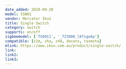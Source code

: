 ```yaml
---
date_added: 2020-09-20
model: SSW01
vendor: Mercator Ikuü
title: Single Switch
category: switch
supports: on/off
zigbeemodel: ['TS0011', '_TZ3000_l8fsgo6p']
compatible: [z2m, zha, z4d, deconz, tasmota]
mlink: https://www.ikuu.com.au/product/single-switch/
link: 
link2: 
link3: 
---
```

